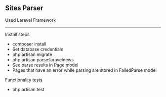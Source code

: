 ## Sites Parser
Used Laravel Framework
________________________________
Install steps

- composer install
- Set database credentials
- php artisan migrate
- php artisan parse:laravelnews
- See parse results in Page model
- Pages that have an error while parsing are stored in FailedParse model

Functionality tests
- php artisan test
